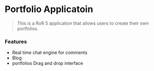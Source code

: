 # Portfolio Applicatoin

> This is a RoR 5 application that allows users to create their own portfolios.

### Features

- Real time chat engine for comments
- Blog
- portfolios Drag and drop interface
